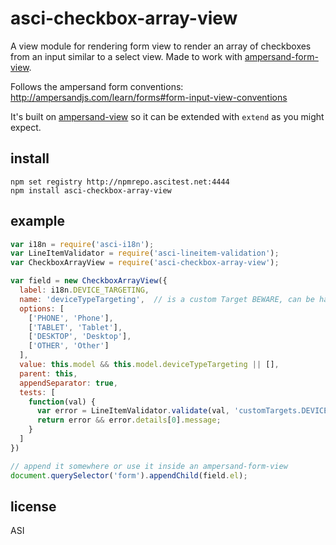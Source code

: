 # asci-checkbox-array-view

A view module for rendering form view to render an array of checkboxes from an input similar to a select view.
Made to work with [ampersand-form-view](https://github.com/AmpersandJS/ampersand-form-view).

Follows the ampersand form conventions:
http://ampersandjs.com/learn/forms#form-input-view-conventions

It's built on [ampersand-view](https://github.com/AmpersandJS/ampersand-view) so it can be extended with `extend` as you might expect.

## install

```
npm set registry http://npmrepo.ascitest.net:4444
npm install asci-checkbox-array-view
```

## example

```javascript
var i18n = require('asci-i18n');
var LineItemValidator = require('asci-lineitem-validation');
var CheckboxArrayView = require('asci-checkbox-array-view');

var field = new CheckboxArrayView({
  label: i18n.DEVICE_TARGETING,
  name: 'deviceTypeTargeting',  // is a custom Target BEWARE, can be handled with derived
  options: [
    ['PHONE', 'Phone'],
    ['TABLET', 'Tablet'],
    ['DESKTOP', 'Desktop'],
    ['OTHER', 'Other']
  ],
  value: this.model && this.model.deviceTypeTargeting || [],
  parent: this,
  appendSeparator: true,
  tests: [
    function(val) {
      var error = LineItemValidator.validate(val, 'customTargets.DEVICE_TYPE').error;
      return error && error.details[0].message;
    }
  ]
})

// append it somewhere or use it inside an ampersand-form-view
document.querySelector('form').appendChild(field.el);

```

## license

ASI
